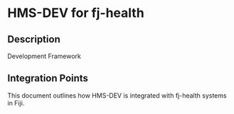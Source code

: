 # HMS-DEV for fj-health

## Description

Development Framework

## Integration Points

This document outlines how HMS-DEV is integrated with fj-health systems in Fiji.
